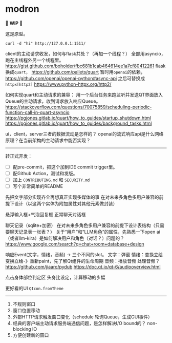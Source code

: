 # modron

🚧 **WIP** 🚧

这是原型。

```commandline
curl -d "hi" http://127.0.0.1:1511/
```


client的主动请求收发，如何与flask共处？（再加一个线程？）
全部用asyncio，跑在主线程外另一个线程里。
https://gist.github.com/boholder/fbc681b1cab464614ee1a7cf80412261
flask换成`quart`，
https://github.com/pallets/quart
暂时用`openai`的依赖，
https://github.com/openai/openai-python#async-api
之后可替换成 `httpx[http2]`
https://www.python-httpx.org/http2/

如何实现quart和主动请求的兼容：
用一个后台任务来跑监听并发送QT界面放入Queue的主动请求，收到请求放入响应Queue。
https://stackoverflow.com/questions/70075859/scheduling-periodic-function-call-in-quart-asyncio
https://pgjones.gitlab.io/quart/how_to_guides/startup_shutdown.html
https://pgjones.gitlab.io/quart/how_to_guides/background_tasks.html

ui，client，server三者的数据流动是怎样的？
openai的流式响应api是什么网络原理？在当前架构的主动请求中能否实现？

------------------------------------------------------

转正式开发：
- [ ] 配pre-commit，把这个加到IDE commit trigger里。
- [ ] 配Github Action，测试和发版。
- [ ] 加上 `CONTRIBUTING.md` 和 `SECURITY.md`
- [ ] 写个非常简单的README

先把文字部分实现齐全再想真正实现多媒体的事
在对未来多角色多用户兼容的前提下设计（以这两个实体为附加属性对其他元素做封装）

悬浮输入框+气泡回复框
正常聊天对话框

聊天记录（sqlite+加密）
在对未来多角色多用户兼容的前提下设计表结构（只需要聊天记录表一张表？）
关于“用户”和“LLM角色”的属性，先熟悉一下open ai（或者llm-kira）是如何解决用户和角色（对话？）问题的？
https://www.google.com/search?q=chat+room+database+design

响应Event(文字，情绪，音频) -> 三个不同的slot。
文字：弹窗
情绪：变换立绘
变换立绘-》重新paint，先了解Qt组件的生命周期
音频：播放音频
处理音频？
https://github.com/jiaaro/pydub
https://doc.qt.io/qt-6/audiooverview.html

点击身体部位判定区
头身比设定，计算移动的步幅

更好看的UI
`QIcon.fromTheme`

------------------------------------------------------

1. 不规则窗口
2. 窗口位置移动
3. 外部HTTP请求触发窗口变化（schedule 轮询Queue，生成GUI事件）
4. 经典的客户端主动请求服务端通信问题，是怎样解决I/O bound的？ non-blocking IO
5. 方便创建新的窗口